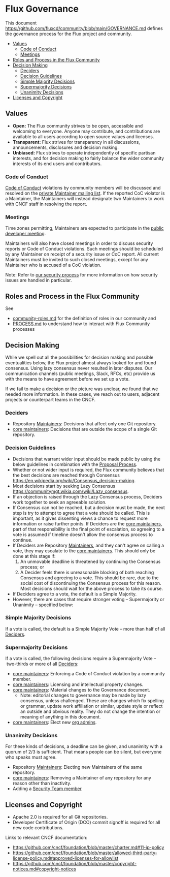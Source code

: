 <!-- see https://github.com/yzhang-gh/vscode-markdown/blob/master/README.md#table-of-contents -->
<!-- omit in toc -->
# Flux Governance

This document <https://github.com/fluxcd/community/blob/main/GOVERNANCE.md> defines the governance process for the Flux project and community.

- [Values](#values)
  - [Code of Conduct](#code-of-conduct)
  - [Meetings](#meetings)
- [Roles and Process in the Flux Community](#roles-and-process-in-the-flux-community)
- [Decision Making](#decision-making)
  - [Deciders](#deciders)
  - [Decision Guidelines](#decision-guidelines)
  - [Simple Majority Decisions](#simple-majority-decisions)
  - [Supermajority Decisions](#supermajority-decisions)
  - [Unanimity Decisions](#unanimity-decisions)
- [Licenses and Copyright](#licenses-and-copyright)

## Values

- **Open:**
The Flux community strives to be open, accessible and welcoming to everyone.
Anyone may contribute, and contributions are available to all users according to open source values and licenses.
- **Transparent:**
Flux strives for transparency in all discussions, announcements, disclosures and decision making.
- **Unbiased:**
Flux strives to operate independently of specific partisan interests, and for decision making to fairly balance the wider community interests of its end users and contributors.

### Code of Conduct

[Code of Conduct](CODE_OF_CONDUCT.md) violations by community members will be discussed and resolved on the [private Maintainer mailing list](mailto:cncf-flux-maintainers@lists.cncf.io). If the reported CoC violator is a Maintainer, the Maintainers will instead designate two Maintainers to work with CNCF staff in resolving the report.

### Meetings

Time zones permitting, Maintainers are expected to participate in the [public
developer meeting](https://github.com/fluxcd/community#meetings).

Maintainers will also have closed meetings in order to discuss security reports
or Code of Conduct violations.  Such meetings should be scheduled by any
Maintainer on receipt of a security issue or CoC report.  All current Maintainers
must be invited to such closed meetings, except for any Maintainer who is
accused of a CoC violation.

Note: Refer to [our security process](https://fluxcd.io/security) for more information on how security issues are handled in particular.

## Roles and Process in the Flux Community

See

- [community-roles.md](community-roles.md) for the definition of roles in our community and
- [PROCESS.md](PROCESS.md) to understand how to interact with Flux Community processes

## Decision Making

While we spell out all the possibilities for decision making and possible eventualities below, the Flux project almost always looked for and found consensus. Using lazy consensus never resulted in later disputes. Our communication channels (public meetings, Slack, RFCs, etc) provide us with the means to have agreement before we set up a vote.

If we fail to make a decision or the picture was unclear, we found that we needed more information. In these cases, we reach out to users, adjacent projects or counterpart teams in the CNCF.

### Deciders

- Repository [Maintainers][Maintainer]: Decisions that affect only one Git repository.
- [core maintainers]: Decisions that are outside the scope of a single Git repository.

### Decision Guidelines

- Decisions that warrant wider input should be made public by using the below guidelines in combination with the [Proposal Process](PROCESS.md#proposal-process).
- Whether or not wider input is required, the Flux community believes that the best decisions are reached through Consensus <https://en.wikipedia.org/wiki/Consensus_decision-making>.
- Most decisions start by seeking Lazy Consensus <https://communitymgt.wikia.com/wiki/Lazy_consensus>.
- If an objection is raised through the Lazy Consensus process, Deciders work together to seek an agreeable solution.
- If Consensus can not be reached, but a decision must be made, the next step is try to attempt to agree that a vote should be called.
  This is important, as it gives dissenting views a chance to request more information or raise further points.
  If Deciders are the [core maintainers], part of that responsibility is the final point of escalation, so agreeing to a vote is assumed if timeline doesn't allow the consensus process to continue.
- If Deciders are Repository [Maintainers][Maintainer], and they can't agree on calling a vote, they may escalate to the [core maintainers].
  This should only be done at this stage if:
  1. An unmovable deadline is threatened by continuing the Consensus process; or
  2. A Decider feels there is unreasonable blocking of both reaching Consensus and agreeing to a vote.
      This should be rare, due to the social cost of discontinuing the Consensus process for this reason.
      Most decisions should wait for the above process to take its course.
- If Deciders agree to a vote, the default is a Simple Majority.
- However, there are cases that require stronger voting – Supermajority or Unanimity – specified below:

### Simple Majority Decisions

If a vote is called, the default is a Simple Majority Vote – more than half of all [Deciders](#deciders).

### Supermajority Decisions

If a vote is called, the following decisions require a Supermajority Vote – two-thirds or more of all [Deciders](#deciders):

- [core maintainers]: Enforcing a Code of Conduct violation by a community member.
- [core maintainers]: Licensing and intellectual property changes.
- [core maintainers]: Material changes to the Governance document.
  - Note: editorial changes to governance may be made by lazy consensus, unless challenged.
    These are changes which fix spelling or grammar, update work affiliation or similar, update style or reflect an outside and obvious reality.
    They do not change the intention or meaning of anything in this document.
- [core maintainers]: Elect new [org admins].

### Unanimity Decisions

For these kinds of decisions, a deadline can be given, and unanimity with a quorum of 2/3 is sufficient. That means people can be silent, but everyone who speaks must agree.

- Repository [Maintainers][Maintainer]: Electing new Maintainers of the same repository.
- [core maintainers]: Removing a Maintainer of any repository for any reason other than inactivity.
- Adding a [Security Team member]

## Licenses and Copyright

- Apache 2.0 is required for all Git repositories.
- Developer Certificate of Origin (DCO) commit signoff is required for all new code contributions.

Links to relevant CNCF documentation:

- <https://github.com/cncf/foundation/blob/master/charter.md#11-ip-policy>
- <https://github.com/cncf/foundation/blob/master/allowed-third-party-license-policy.md#approved-licenses-for-allowlist>
- <https://github.com/cncf/foundation/blob/master/copyright-notices.md#copyright-notices>

<!-- md links -->
[Maintainer]: community-roles.md#maintainer
[core maintainers]: community-roles.md#core-maintainers
[org admins]: community-roles.md#org-admins
[community-roles.md]: community-roles.md
[Security Team member]: community-roles.md#security-team-member
